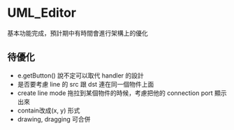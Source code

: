 # UML_Editor

基本功能完成，預計期中有時間會進行架構上的優化

## 待優化
- e.getButton() 說不定可以取代 handler 的設計
- 是否要考慮 line 的 src 跟 dst 連在同一個物件上面
- create line mode 拖拉到某個物件的時候，考慮把他的 connection port 顯示出來
- contain改成(x, y) 形式 
- drawing, dragging 可合併